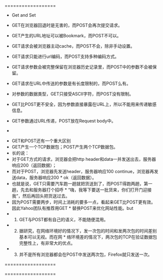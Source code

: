 
==================

  * Get and Set

  * GET在浏览器回退时是无害的，而POST会再次提交请求。
  * GET产生的URL地址可以被Bookmark，而POST不可以。
  * GET请求会被浏览器主动cache，而POST不会，除非手动设置。
  * GET请求只能进行url编码，而POST支持多种编码方式。
  * GET请求参数会被完整保留在浏览器历史记录里，而POST中的参数不会被保留。
  * GET请求在URL中传送的参数是有长度限制的，而POST么有。
  * 对参数的数据类型，GET只接受ASCII字符，而POST没有限制。
  * GET比POST更不安全，因为参数直接暴露在URL上，所以不能用来传递敏感信息。
  * GET参数通过URL传递，POST放在Request body中。
- 

  * GET和POST还有一个重大区别
  * GET产生一个TCP数据包；POST产生两个TCP数据包。
  * 长的说：
  * 对于GET方式的请求，浏览器会把http header和data一并发送出去，服务器响应200（返回数据）；
  * 而对于POST，浏览器先发送header，服务器响应100 continue，浏览器再发送data，服务器响应200   * ok（返回数据）。
  * 也就是说，GET只需要汽车跑一趟就把货送到了，而POST得跑两趟，第一趟，先去和服务器打个招呼  * “嗨，我等下要送一批货来，你们打开门迎接我”，然后再回头把货送过去。
  * 因为POST需要两步，时间上消耗的要多一点，看起来GET比POST更有效。因此Yahoo团队有推荐用GET  * 替换POST来优化网站性能。but
  * 1. GET与POST都有自己的语义，不能随便混用。
  * 2. 据研究，在网络环境好的情况下，发一次包的时间和发两次包的时间差别基本可以无视。而在网  * 络环境差的情况下，两次包的TCP在验证数据包完整性上，有非常大的优点。
  * 3. 并不是所有浏览器都会在POST中发送两次包，Firefox就只发送一次。


==================



==================

